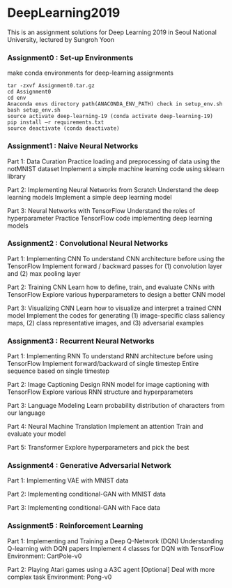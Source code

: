 # DeepLearning2019
This is an assignment solutions for Deep Learning 2019 in Seoul National University, lectured by Sungroh Yoon


### Assignment0 : Set-up Environments

make conda environments for deep-learning assignments

```
tar -zxvf Assignment0.tar.gz
cd Assignment0
cd env
Anaconda envs directory path(ANACONDA_ENV_PATH) check in setup_env.sh
bash setup_env.sh
source activate deep-learning-19 (conda activate deep-learning-19)
pip install –r requirements.txt
source deactivate (conda deactivate)
```


### Assignment1 : Naive Neural Networks

Part 1: Data Curation
Practice loading and preprocessing of data using the notMNIST dataset
Implement a simple machine learning code using sklearn library

Part 2: Implementing Neural Networks from Scratch
Understand the deep learning models
Implement a simple deep learning model


Part 3: Neural Networks with TensorFlow
Understand the roles of hyperparameter
Practice TensorFlow code implementing deep learning models


### Assignment2 : Convolutional Neural Networks

Part 1: Implementing CNN
To understand CNN architecture before using the TensorFlow 
Implement forward / backward passes for (1) convolution layer and (2) max pooling layer

Part 2: Training CNN
Learn how to define, train, and evaluate CNNs with TensorFlow
Explore various hyperparameters to design a better CNN model

Part 3: Visualizing CNN
Learn how to visualize and interpret a trained CNN model
Implement the codes for generating (1) image-specific class saliency maps, (2) class representative images, and (3) adversarial examples


### Assignment3 : Recurrent Neural Networks

Part 1: Implementing RNN
To understand RNN architecture before using TensorFlow
Implement forward/backward of single timestep 
Entire sequence based on single timestep

Part 2: Image Captioning
Design RNN model for image captioning with TensorFlow
Explore various RNN structure and hyperparameters

Part 3: Language Modeling
Learn probability distribution of characters from our language

Part 4: Neural Machine Translation
Implement an attention
Train and evaluate your model

Part 5: Transformer
Explore hyperparameters and pick the best


### Assignment4 : Generative Adversarial Network

Part 1: Implementing VAE with MNIST data

Part 2: Implementing conditional-GAN with MNIST data

Part 3: Implementing conditional-GAN with Face data


### Assignment5 : Reinforcement Learning

Part 1: Implementing and Training a Deep Q-Network (DQN)
Understanding Q-learning with DQN papers
Implement 4 classes for DQN with TensorFlow
Environment: CartPole-v0

Part 2: Playing Atari games using a A3C agent [Optional]
Deal with more complex task
Environment: Pong-v0
